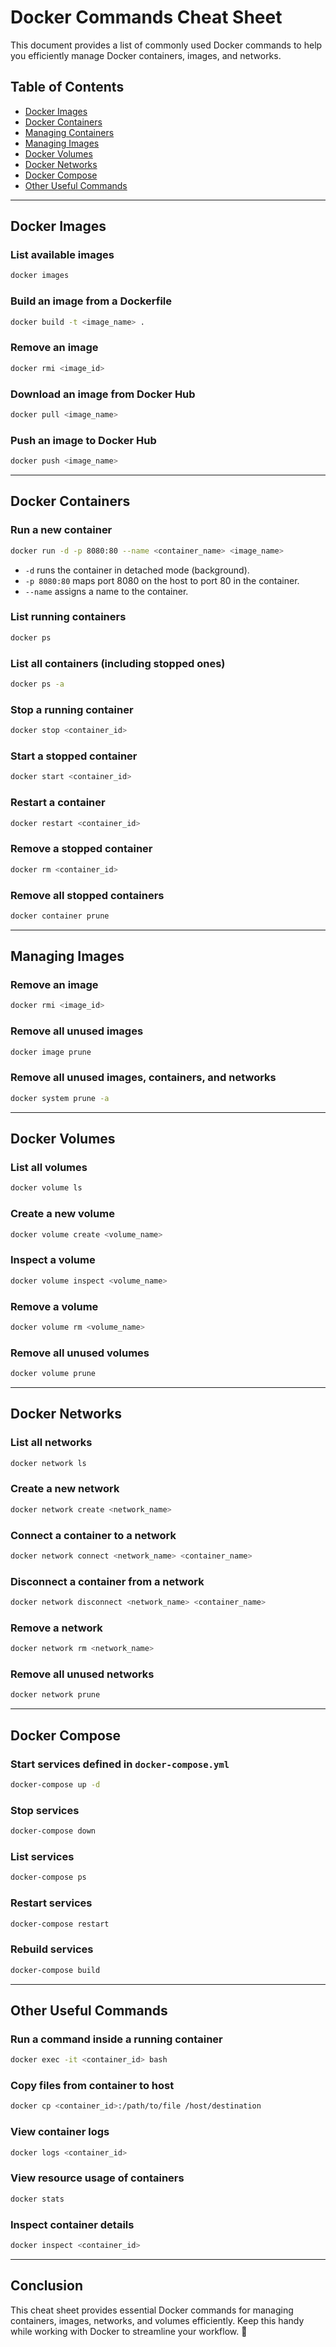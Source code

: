 # Docker Commands Cheat Sheet

This document provides a list of commonly used Docker commands to help you efficiently manage Docker containers, images, and networks.

## Table of Contents
- [Docker Images](#docker-images)
- [Docker Containers](#docker-containers)
- [Managing Containers](#managing-containers)
- [Managing Images](#managing-images)
- [Docker Volumes](#docker-volumes)
- [Docker Networks](#docker-networks)
- [Docker Compose](#docker-compose)
- [Other Useful Commands](#other-useful-commands)

---

## Docker Images

### **List available images**
```sh
docker images
```

### **Build an image from a Dockerfile**
```sh
docker build -t <image_name> .
```

### **Remove an image**
```sh
docker rmi <image_id>
```

### **Download an image from Docker Hub**
```sh
docker pull <image_name>
```

### **Push an image to Docker Hub**
```sh
docker push <image_name>
```

---

## Docker Containers

### **Run a new container**
```sh
docker run -d -p 8080:80 --name <container_name> <image_name>
```
- `-d` runs the container in detached mode (background).
- `-p 8080:80` maps port 8080 on the host to port 80 in the container.
- `--name` assigns a name to the container.

### **List running containers**
```sh
docker ps
```

### **List all containers (including stopped ones)**
```sh
docker ps -a
```

### **Stop a running container**
```sh
docker stop <container_id>
```

### **Start a stopped container**
```sh
docker start <container_id>
```

### **Restart a container**
```sh
docker restart <container_id>
```

### **Remove a stopped container**
```sh
docker rm <container_id>
```

### **Remove all stopped containers**
```sh
docker container prune
```

---

## Managing Images

### **Remove an image**
```sh
docker rmi <image_id>
```

### **Remove all unused images**
```sh
docker image prune
```

### **Remove all unused images, containers, and networks**
```sh
docker system prune -a
```

---

## Docker Volumes

### **List all volumes**
```sh
docker volume ls
```

### **Create a new volume**
```sh
docker volume create <volume_name>
```

### **Inspect a volume**
```sh
docker volume inspect <volume_name>
```

### **Remove a volume**
```sh
docker volume rm <volume_name>
```

### **Remove all unused volumes**
```sh
docker volume prune
```

---

## Docker Networks

### **List all networks**
```sh
docker network ls
```

### **Create a new network**
```sh
docker network create <network_name>
```

### **Connect a container to a network**
```sh
docker network connect <network_name> <container_name>
```

### **Disconnect a container from a network**
```sh
docker network disconnect <network_name> <container_name>
```

### **Remove a network**
```sh
docker network rm <network_name>
```

### **Remove all unused networks**
```sh
docker network prune
```

---

## Docker Compose

### **Start services defined in `docker-compose.yml`**
```sh
docker-compose up -d
```

### **Stop services**
```sh
docker-compose down
```

### **List services**
```sh
docker-compose ps
```

### **Restart services**
```sh
docker-compose restart
```

### **Rebuild services**
```sh
docker-compose build
```

---

## Other Useful Commands

### **Run a command inside a running container**
```sh
docker exec -it <container_id> bash
```

### **Copy files from container to host**
```sh
docker cp <container_id>:/path/to/file /host/destination
```

### **View container logs**
```sh
docker logs <container_id>
```

### **View resource usage of containers**
```sh
docker stats
```

### **Inspect container details**
```sh
docker inspect <container_id>
```

---

## Conclusion
This cheat sheet provides essential Docker commands for managing containers, images, networks, and volumes efficiently. Keep this handy while working with Docker to streamline your workflow. 🚀

